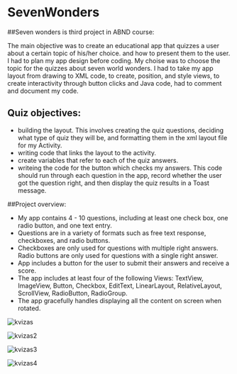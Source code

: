 # SevenWonders

##Seven wonders is third project in ABND course:

The main objective was to create an educational app that quizzes a user about a certain topic of his/her choice.
and how to present them to the user. I had to plan my app design before coding. My choise was to choose the topic for the quizzes about seven world wonders. I had to take my app layout from drawing to XML code, to create, position, and style views, to create interactivity through button clicks and Java code, had to comment and document my code.

## Quiz objectives:
- building the layout. This involves creating the quiz questions, deciding what type of quiz they will be, and formatting them in the xml layout file for my Activity.
- writing code that links the layout to the activity. 
- create variables that refer to each of the quiz answers.
- writeing the code for the button which checks my answers. This code should run through each question in the app, record whether the user got the question right, and then display the quiz results in a Toast message.

##Project overview:
- My app contains 4 - 10 questions, including at least one check box, one radio button, and one text entry.
- Questions are in a variety of formats such as free text response, checkboxes, and radio buttons.
- Checkboxes are only used for questions with multiple right answers. Radio buttons are only used for questions with a single right answer.
- App includes a button for the user to submit their answers and receive a score.
- The app includes at least four of the following Views: TextView, ImageView, Button, Checkbox, EditText, LinearLayout, RelativeLayout, ScrollView, RadioButton, RadioGroup.
- The app gracefully handles displaying all the content on screen when rotated.



![kvizas](https://user-images.githubusercontent.com/26045797/55117221-af029300-50f2-11e9-98a7-8a409275a24f.png)

![kvizas2](https://user-images.githubusercontent.com/26045797/55117239-bf1a7280-50f2-11e9-8d44-c845dc267903.png)

![kvizas3](https://user-images.githubusercontent.com/26045797/55117258-db1e1400-50f2-11e9-9227-5f01753f707b.png)

![kvizas4](https://user-images.githubusercontent.com/26045797/55117267-e113f500-50f2-11e9-8b2e-23bd92d8ce23.png)
